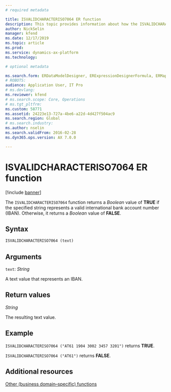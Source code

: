 ```yaml
---
# required metadata

title: ISVALIDCHARACTERISO7064 ER function
description: This topic provides information about how the ISVALIDCHARACTERISO7064 Electronic reporting (ER) function is used.
author: NickSelin
manager: kfend
ms.date: 12/17/2019
ms.topic: article
ms.prod: 
ms.service: dynamics-ax-platform
ms.technology: 

# optional metadata

ms.search.form: ERDataModelDesigner, ERExpressionDesignerFormula, ERMappedFormatDesigner, ERModelMappingDesigner
# ROBOTS: 
audience: Application User, IT Pro
# ms.devlang: 
ms.reviewer: kfend
# ms.search.scope: Core, Operations
# ms.tgt_pltfrm: 
ms.custom: 58771
ms.assetid: 24223e13-727a-4be6-a22d-4d427f504ac9
ms.search.region: Global
# ms.search.industry: 
ms.author: nselin
ms.search.validFrom: 2016-02-28
ms.dyn365.ops.version: AX 7.0.0

---
```


# ISVALIDCHARACTERISO7064 ER function

[!include [banner](../includes/banner.md)]

The `ISVALIDCHARACTERISO7064` function returns a *Boolean* value of **TRUE** if the specified string represents a valid international bank account number (IBAN). Otherwise, it returns a *Boolean* value of **FALSE**.

## Syntax

```vb
ISVALIDCHARACTERISO7064 (text)
```

## Arguments

`text`: *String*

A text value that represents an IBAN.

## Return values

*String*

The resulting text value.

## Example

`ISVALIDCHARACTERISO7064 ("AT61 1904 3002 3457 3201")` returns **TRUE**. 

`ISVALIDCHARACTERISO7064 ("AT61")` returns **FALSE**.

## Additional resources

[Other (business domain–specific) functions](er-functions-category-other.md)
